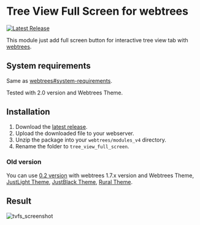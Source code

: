 # Tree View Full Screen for webtrees

[![Latest Release](https://img.shields.io/github/release/UksusoFF/webtrees-tree_view_full_screen.svg)](https://github.com/UksusoFF/webtrees-tree_view_full_screen/releases/latest)

This module just add full screen button for interactive tree view tab with [webtrees](https://www.webtrees.net/).

## System requirements
Same as [webtrees#system-requirements](https://github.com/fisharebest/webtrees#system-requirements).

Tested with 2.0 version and Webtrees Theme.

## Installation
1. Download the [latest release](https://github.com/UksusoFF/webtrees-tree_view_full_screen/releases/latest).
2. Upload the downloaded file to your webserver.
3. Unzip the package into your `webtrees/modules_v4` directory.
4. Rename the folder to `tree_view_full_screen`.

### Old version
You can use [0.2 version](https://github.com/UksusoFF/webtrees-tree_view_full_screen/releases/tag/v0.2) with webtrees 1.7.x version and Webtrees Theme, [JustLight Theme](http://www.justcarmen.nl/themes/justlight-theme/), [JustBlack Theme](https://github.com/JustCarmen/justblack), [Rural Theme](https://www.webtrees.net/index.php/en/add-ons/download/4-themes/119-rural-theme).

## Result
![tvfs_screenshot](https://user-images.githubusercontent.com/1931442/72089977-8ae10d00-3326-11ea-8e65-d031f984c0fc.png)
